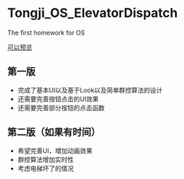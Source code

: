 # Tongji_OS_ElevatorDispatch
The first homework for OS

[可以预览](https://fanqingm.github.io/Tongji_OS_ElevatorDispatch/dist/)

## 第一版
- 完成了基本UI以及基于Look以及简单群控算法的设计
- 还需要完善按钮点击的UI效果
- 还需要完善部分按钮的点击函数


## 第二版（如果有时间）
- 希望完善UI，增加动画效果
- 群控算法增加实时性
- 考虑电梯坏了的情况
